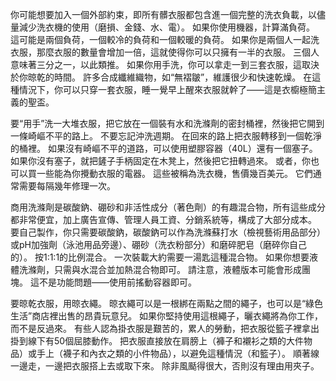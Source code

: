 你可能想要加入一個外部約束，即所有髒衣服都包含進一個完整的洗衣負載，以儘量減少洗衣機的使用（磨損、金錢、水、電）。
如果你使用機器，計算滿負荷。
這可能是兩個負荷，一個較冷的負荷和一個較暖的負荷。
如果你是兩個人一起洗衣服，那麼衣服的數量會增加一倍，這就使得你可以只擁有一半的衣服。
三個人意味著三分之一，以此類推。
如果你用手洗，你可以拿走一到三套衣服，這取決於你晾乾的時間。
許多合成纖維織物，如“無褶皺”，維護很少和快速乾燥。
在這種情況下，你可以只穿一套衣服，睡一覺早上醒來衣服就幹了——這是衣櫥極簡主義的聖盃。

要“用手”洗一大堆衣服，把它放在一個裝有水和洗滌劑的密封桶裡，然後把它開到一條崎嶇不平的路上。
不要忘記沖洗週期。
在回來的路上把衣服轉移到一個乾淨的桶裡。
如果沒有崎嶇不平的道路，可以使用塑膠容器（40L）還有一個塞子。
如果你沒有塞子，就把鏟子手柄固定在木凳上，然後把它扭轉過來。
或者，你也可以買一些能為你攪動衣服的電器。
這些被稱為洗衣機，售價幾百美元。
它們通常需要每隔幾年修理一次。

商用洗滌劑是碳酸鈉、硼砂和非活性成分（著色劑）的有趣混合物，所有這些成分都非常便宜，加上廣告宣傳、管理人員工資、分銷系統等，構成了大部分成本。
要自己製作，你只需要碳酸鈉，碳酸鈉可以作為洗滌蘇打水（檢視藝術用品部分）或pH加強劑（泳池用品旁邊）、硼砂（洗衣粉部分）和磨碎肥皂（磨碎你自己的）。
按1:1:1的比例混合。
一次裝載大約需要一湯匙這種混合物。
如果你想要液體洗滌劑，只需與水混合並加熱混合物即可。
請注意，液體版本可能會形成團塊。
這不是功能問題——使用前搖動容器即可。

要晾乾衣服，用晾衣繩。
晾衣繩可以是一根綁在兩點之間的繩子，也可以是“綠色生活”商店裡出售的昂貴玩意兒。
如果你堅持使用這根繩子，曬衣繩將為你工作，而不是反過來。
有些人認為掛衣服是艱苦的，累人的勞動，把衣服從籃子裡拿出掛到線下有50個屈膝動作。
把衣服直接放在肩膀上（褲子和襯衫之類的大件物品）或手上（襪子和內衣之類的小件物品），以避免這種情況（和籃子）。
順著線一邊走，一邊把衣服搭上去或取下來。
除非風颳得很大，否則沒有理由用夾子。
